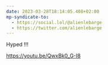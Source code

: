 ```yaml
---
date: 2023-03-28T18:14:05.408+02:00
mp-syndicate-to:
  - https://social.lol/@alienlebarge
  - https://twitter.com/alienlebarge
---
```

Hyped !!!

https://youtu.be/QwxBk0_G-I8
